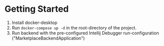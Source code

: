 # Getting Started

1. Install docker-desktop
2. Run `docker-compose up -d` in the root-directory of the project.
3. Run backend with the pre-configured Intellij Debugger run-configuration ("MarketplaceBackendApplication")
